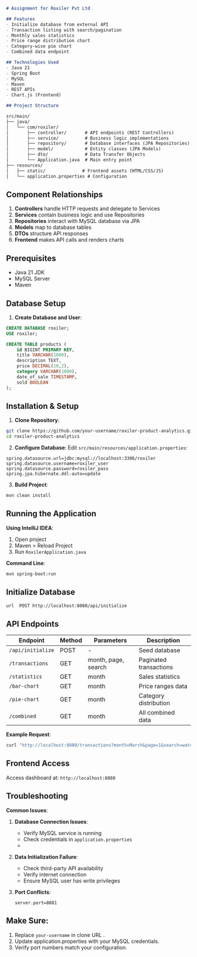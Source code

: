 ```markdown
# Assignment for Roxiler Pvt Ltd

## Features
- Initialize database from external API
- Transaction listing with search/pagination
- Monthly sales statistics
- Price range distribution chart
- Category-wise pie chart
- Combined data endpoint

## Technologies Used
- Java 21
- Spring Boot 
- MySQL 
- Maven 
- REST APIs
- Chart.js (Frontend)

## Project Structure

src/main/
├── java/
│   └── com/roxiler/
│       ├── controller/       # API endpoints (REST Controllers)
│       ├── service/          # Business logic implementations
│       ├── repository/       # Database interfaces (JPA Repositories)
│       ├── model/            # Entity classes (JPA Models)
│       ├── dto/              # Data Transfer Objects
│       └── Application.java  # Main entry point
├── resources/
│   ├── static/              # Frontend assets (HTML/CSS/JS)
│   └── application.properties # Configuration
```

## Component Relationships
1. **Controllers** handle HTTP requests and delegate to Services
2. **Services** contain business logic and use Repositories
3. **Repositories** interact with MySQL database via JPA
4. **Models** map to database tables
5. **DTOs** structure API responses
6. **Frontend** makes API calls and renders charts

## Prerequisites
- Java 21 JDK
- MySQL Server 
- Maven 

## Database Setup

1. **Create Database and User**:
```sql
CREATE DATABASE roxiler;
USE roxiler;

CREATE TABLE products (
    id BIGINT PRIMARY KEY,
    title VARCHAR(1000),
    description TEXT,
    price DECIMAL(10,2),
    category VARCHAR(1000),
    date_of_sale TIMESTAMP,
    sold BOOLEAN
);

```

## Installation & Setup

1. **Clone Repository**:
```bash
git clone https://github.com/your-username/roxiler-product-analytics.git
cd roxiler-product-analytics
```

2. **Configure Database**:
   Edit `src/main/resources/application.properties`:
```properties
spring.datasource.url=jdbc:mysql://localhost:3306/roxiler
spring.datasource.username=roxiler_user
spring.datasource.password=roxiler_pass
spring.jpa.hibernate.ddl-auto=update
```

3. **Build Project**:
```bash
mvn clean install
```

## Running the Application

**Using IntelliJ IDEA**:
1. Open project
2. Maven > Reload Project
3. Run `RoxilerApplication.java`

**Command Line**:
```bash
mvn spring-boot:run
```

## Initialize Database
```bash
url  POST http://localhost:8080/api/initialize
```

## API Endpoints
| Endpoint | Method | Parameters | Description |
|----------|--------|------------|-------------|
| `/api/initialize` | POST | - | Seed database |
| `/transactions` | GET | month, page, search | Paginated transactions |
| `/statistics` | GET | month | Sales statistics |
| `/bar-chart` | GET | month | Price ranges data |
| `/pie-chart` | GET | month | Category distribution |
| `/combined` | GET | month | All combined data |

**Example Request**:
```bash
curl "http://localhost:8080/transactions?month=March&page=1&search=watch"
```

## Frontend Access
Access dashboard at: `http://localhost:8080`

## Troubleshooting

**Common Issues**:
1. **Database Connection Issues**:
    - Verify MySQL service is running
    - Check credentials in `application.properties`
    - 
2. **Data Initialization Failure**:
    - Check third-party API availability
    - Verify internet connection
    - Ensure MySQL user has write privileges

3. **Port Conflicts**:
   ```properties
   server.port=8081
   ```

## Make Sure:
1. Replace `your-username` in clone URL .
2. Update application.properties with your MySQL credentials.
3. Verify port numbers match your configuration.

```

